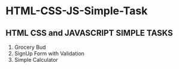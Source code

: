 # HTML-CSS-JS-Simple-Task
## HTML CSS and JAVASCRIPT SIMPLE TASKS
1. Grocery Bud
2. SignUp Form with Validation
3. Simple Calculator
